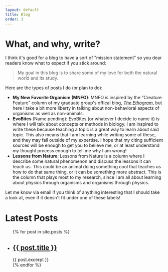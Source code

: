 ```yaml
---
layout: default
title: Blog
order: 3
---
```


# What, and why, write?
I think it's good for a blog to have a sort of "mission statement" so you dear readers know what to expect if you stick around:

> My goal in this blog is to share some of my love for both the natural world and its study.

Here are the types of posts I do (or plan to do):
- **My New Favorite Organism (MNFO)**: MNFO is inspired by the "Creature Feature" column of my graduate group's offical blog, [*The Ethogram*](https://theethogram.com/category/creature-feature/), but here I take a bit more liberty in talking about non-behavioral aspects of organisms as well as non-animals.
- **EvoBites** (Name pending): EvoBites (or whatever I decide to name it) is where I will talk about concepts or methods in biology. I am inspired to write these because teaching a topic is a great way to learn about said topic. This also means that I am learning while writing some of these, and they may fall outside of my expertise. I hope that my citing sufficient sources will be enough to get you to believe me, or at least understand my thought process enough to tell me why I am wrong!
- **Lessons from Nature**: Lessons from Nature is a column where I describe some natural phenomenon and discuss the lessons it can teach us. This could be an animal doing something cool that teaches us how to do that same thing, or it can be something more abstract. This is the column that plays most to my research, since I am all about learning about physics through organisms and organisms through physics.

Let me know via email if you think of anything interesting that I should take a look at, even if it doesn't fit under one of these labels!


<h1>Latest Posts</h1>

<ul>
  {% for post in site.posts %}
    <li>
      <h2><a href="{{ post.url }}">{{ post.title }}</a></h2>
      {{ post.excerpt }}
    </li>
  {% endfor %}
</ul>